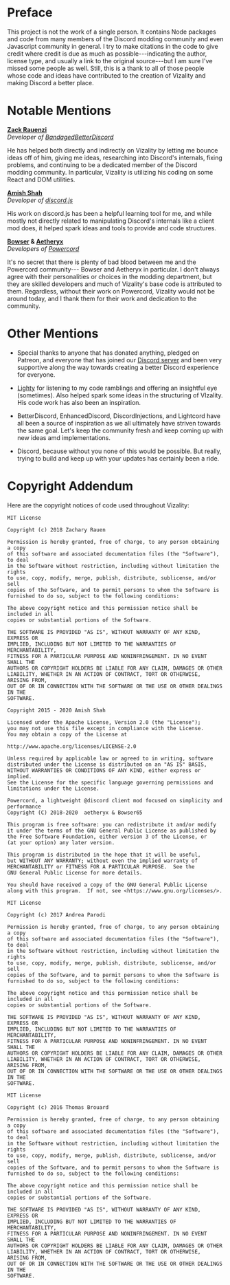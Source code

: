 # Preface

This project is not the work of a single person. It contains Node packages and code from many members of the Discord modding community and even Javascript community in general. I try to make citations in the code to give credit where credit is due as much as possible---indicating the author, license type, and usually a link to the original source---but I am sure I've missed some people as well. Still, this is a thank to all of those people whose code and ideas have contributed to the creation of Vizality and making Discord a better place.

# Notable Mentions

**[Zack Rauenzi](https://github.com/rauenzi)**<br>
_Developer of [BandagedBetterDiscord](https://github.com/rauenzi/BetterDiscordApp)_

He has helped both directly and indirectly on Vizality by letting me bounce ideas off of him, giving me ideas, researching into Discord's internals, fixing problems, and continuing to be a dedicated member of the Discord modding community. In particular, Vizality is utilizing his coding on some React and DOM utilities.

**[Amish Shah](https://github.com/amishshah)**<br>
_Developer of [discord.js](https://discord.js.org/)_

His work on discord.js has been a helpful learning tool for me, and while mostly not directly related to manipulating Discord's internals like a client mod does, it helped spark ideas and tools to provide and code structures.

**[Bowser](https://github.com/Bowser65) & [Aetheryx](https://github.com/aetheryx)**<br>
_Developers of [Powercord](https://powercord.dev/)_

It's no secret that there is plenty of bad blood between me and the Powercord community--- Bowser and Aetheryx in particular. I don't always agree with their personalities or choices in the modding department, but they are skilled developers and much of Vizality's base code is attributed to them. Regardless, without their work on Powercord, Vizality would not be around today, and I thank them for their work and dedication to the community.

# Other Mentions

- Special thanks to anyone that has donated anything, pledged on Patreon, and everyone that has joined our [Discord server](https://discord.gg/42B8AC9) and been very supportive along the way towards creating a better Discord experience for everyone.

- [Lighty](https://github.com/1Lighty) for listening to my code ramblings and offering an insightful eye (sometimes). Also helped spark some ideas in the structuring of VIzality. His code work has also been an inspiration.

- BetterDiscord, EnhancedDiscord, DiscordInjections, and Lightcord have all been a source of inspiration as we all ultimately have striven towards the same goal. Let's keep the community fresh and keep coming up with new ideas amd implementations.

- Discord, because without you none of this would be possible. But really, trying to build and keep up with your updates has certainly been a ride.

# Copyright Addendum

Here are the copyright notices of code used throughout Vizality:

```
MIT License

Copyright (c) 2018 Zachary Rauen

Permission is hereby granted, free of charge, to any person obtaining a copy
of this software and associated documentation files (the "Software"), to deal
in the Software without restriction, including without limitation the rights
to use, copy, modify, merge, publish, distribute, sublicense, and/or sell
copies of the Software, and to permit persons to whom the Software is
furnished to do so, subject to the following conditions:

The above copyright notice and this permission notice shall be included in all
copies or substantial portions of the Software.

THE SOFTWARE IS PROVIDED "AS IS", WITHOUT WARRANTY OF ANY KIND, EXPRESS OR
IMPLIED, INCLUDING BUT NOT LIMITED TO THE WARRANTIES OF MERCHANTABILITY,
FITNESS FOR A PARTICULAR PURPOSE AND NONINFRINGEMENT. IN NO EVENT SHALL THE
AUTHORS OR COPYRIGHT HOLDERS BE LIABLE FOR ANY CLAIM, DAMAGES OR OTHER
LIABILITY, WHETHER IN AN ACTION OF CONTRACT, TORT OR OTHERWISE, ARISING FROM,
OUT OF OR IN CONNECTION WITH THE SOFTWARE OR THE USE OR OTHER DEALINGS IN THE
SOFTWARE.
```

```
Copyright 2015 - 2020 Amish Shah

Licensed under the Apache License, Version 2.0 (the "License");
you may not use this file except in compliance with the License.
You may obtain a copy of the License at

http://www.apache.org/licenses/LICENSE-2.0

Unless required by applicable law or agreed to in writing, software
distributed under the License is distributed on an "AS IS" BASIS,
WITHOUT WARRANTIES OR CONDITIONS OF ANY KIND, either express or implied.
See the License for the specific language governing permissions and
limitations under the License.
```

```
Powercord, a lightweight @discord client mod focused on simplicity and performance
Copyright (C) 2018-2020  aetheryx & Bowser65

This program is free software: you can redistribute it and/or modify
it under the terms of the GNU General Public License as published by
the Free Software Foundation, either version 3 of the License, or
(at your option) any later version.

This program is distributed in the hope that it will be useful,
but WITHOUT ANY WARRANTY; without even the implied warranty of
MERCHANTABILITY or FITNESS FOR A PARTICULAR PURPOSE.  See the
GNU General Public License for more details.

You should have received a copy of the GNU General Public License
along with this program.  If not, see <https://www.gnu.org/licenses/>.
```

```
MIT License

Copyright (c) 2017 Andrea Parodi

Permission is hereby granted, free of charge, to any person obtaining a copy
of this software and associated documentation files (the "Software"), to deal
in the Software without restriction, including without limitation the rights
to use, copy, modify, merge, publish, distribute, sublicense, and/or sell
copies of the Software, and to permit persons to whom the Software is
furnished to do so, subject to the following conditions:

The above copyright notice and this permission notice shall be included in all
copies or substantial portions of the Software.

THE SOFTWARE IS PROVIDED "AS IS", WITHOUT WARRANTY OF ANY KIND, EXPRESS OR
IMPLIED, INCLUDING BUT NOT LIMITED TO THE WARRANTIES OF MERCHANTABILITY,
FITNESS FOR A PARTICULAR PURPOSE AND NONINFRINGEMENT. IN NO EVENT SHALL THE
AUTHORS OR COPYRIGHT HOLDERS BE LIABLE FOR ANY CLAIM, DAMAGES OR OTHER
LIABILITY, WHETHER IN AN ACTION OF CONTRACT, TORT OR OTHERWISE, ARISING FROM,
OUT OF OR IN CONNECTION WITH THE SOFTWARE OR THE USE OR OTHER DEALINGS IN THE
SOFTWARE.
```

```
MIT License

Copyright (c) 2016 Thomas Brouard

Permission is hereby granted, free of charge, to any person obtaining a copy
of this software and associated documentation files (the "Software"), to deal
in the Software without restriction, including without limitation the rights
to use, copy, modify, merge, publish, distribute, sublicense, and/or sell
copies of the Software, and to permit persons to whom the Software is
furnished to do so, subject to the following conditions:

The above copyright notice and this permission notice shall be included in all
copies or substantial portions of the Software.

THE SOFTWARE IS PROVIDED "AS IS", WITHOUT WARRANTY OF ANY KIND, EXPRESS OR
IMPLIED, INCLUDING BUT NOT LIMITED TO THE WARRANTIES OF MERCHANTABILITY,
FITNESS FOR A PARTICULAR PURPOSE AND NONINFRINGEMENT. IN NO EVENT SHALL THE
AUTHORS OR COPYRIGHT HOLDERS BE LIABLE FOR ANY CLAIM, DAMAGES OR OTHER
LIABILITY, WHETHER IN AN ACTION OF CONTRACT, TORT OR OTHERWISE, ARISING FROM,
OUT OF OR IN CONNECTION WITH THE SOFTWARE OR THE USE OR OTHER DEALINGS IN THE
SOFTWARE.
```
